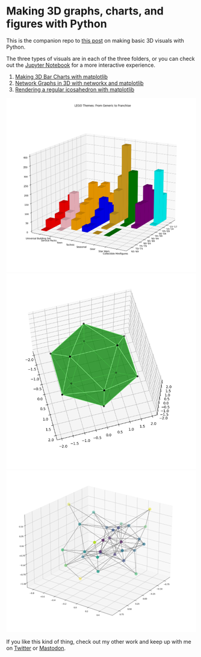 # Making 3D graphs, charts, and figures with Python

This is the companion repo to [this post](https://seeinglogic.com/posts/intro-to-3d-python/) on making basic 3D visuals with Python.

The three types of visuals are in each of the three folders, or you can check out the [Jupyter Notebook](./demo_notebook.ipynb) for a more interactive experience.

1. [Making 3D Bar Charts with matplotlib](./bar_charts/)
1. [Network Graphs in 3D with networkx and matplotlib](./network_graphs/)
1. [Rendering a regular icosahedron with matplotlib](./icosahedron/)

![3D Bar chart](./pictures/3d_bar_chart.png)
![Regular icosahedron](./pictures/icosahedron.png)
![3D Network graph](./pictures/3d_network_graph.png)

If you like this kind of thing, check out my other work and keep up with me on
[Twitter](https://twitter.com/seeinglogic) or
[Mastodon](https://infosec.exchange/@seeinglogic).
